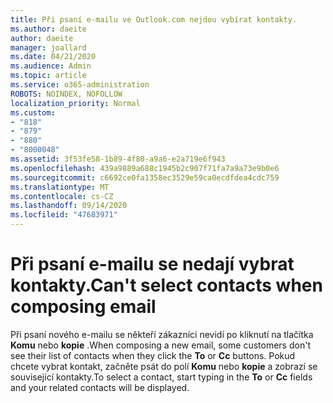 ```yaml
---
title: Při psaní e-mailu ve Outlook.com nejdou vybírat kontakty.
ms.author: daeite
author: daeite
manager: joallard
ms.date: 04/21/2020
ms.audience: Admin
ms.topic: article
ms.service: o365-administration
ROBOTS: NOINDEX, NOFOLLOW
localization_priority: Normal
ms.custom:
- "818"
- "879"
- "880"
- "8000048"
ms.assetid: 3f53fe58-1b89-4f80-a9a6-e2a719e6f943
ms.openlocfilehash: 439a9889a688c1945b2c907f71fa7a9a73e9b0e6
ms.sourcegitcommit: c6692ce0fa1358ec3529e59ca0ecdfdea4cdc759
ms.translationtype: MT
ms.contentlocale: cs-CZ
ms.lasthandoff: 09/14/2020
ms.locfileid: "47683971"
---
```

# <a name="cant-select-contacts-when-composing-email"></a><span data-ttu-id="89357-102">Při psaní e-mailu se nedají vybrat kontakty.</span><span class="sxs-lookup"><span data-stu-id="89357-102">Can't select contacts when composing email</span></span>

<span data-ttu-id="89357-103">Při psaní nového e-mailu se někteří zákazníci nevidí po kliknutí na tlačítka **Komu** nebo **kopie** .</span><span class="sxs-lookup"><span data-stu-id="89357-103">When composing a new email, some customers don't see their list of contacts when they click the **To** or **Cc** buttons.</span></span> <span data-ttu-id="89357-104">Pokud chcete vybrat kontakt, začněte psát do polí **Komu** nebo **kopie** a zobrazí se související kontakty.</span><span class="sxs-lookup"><span data-stu-id="89357-104">To select a contact, start typing in the **To** or **Cc** fields and your related contacts will be displayed.</span></span>
